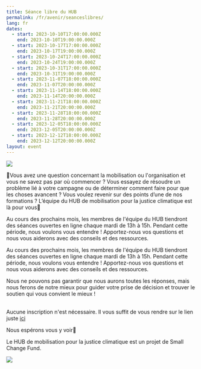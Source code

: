 ```yaml
---
title: Séance libre du HUB
permalink: /fr/avenir/seanceslibres/
lang: fr
dates:
  - start: 2023-10-10T17:00:00.000Z
    end: 2023-10-10T19:00:00.000Z
  - start: 2023-10-17T17:00:00.000Z
    end: 2023-10-17T19:00:00.000Z
  - start: 2023-10-24T17:00:00.000Z
    end: 2023-10-24T19:00:00.000Z
  - start: 2023-10-31T17:00:00.000Z
    end: 2023-10-31T19:00:00.000Z
  - start: 2023-11-07T18:00:00.000Z
    end: 2023-11-07T20:00:00.000Z
  - start: 2023-11-14T18:00:00.000Z
    end: 2023-11-14T20:00:00.000Z
  - start: 2023-11-21T18:00:00.000Z
    end: 2023-11-21T20:00:00.000Z
  - start: 2023-11-28T18:00:00.000Z
    end: 2023-11-28T20:00:00.000Z
  - start: 2023-12-05T18:00:00.000Z
    end: 2023-12-05T20:00:00.000Z
  - start: 2023-12-12T18:00:00.000Z
    end: 2023-12-12T20:00:00.000Z
layout: event
---
```

![](/media/copie_de_le_retour_des_se_ances_libres_du_hub_2_.png)

🧐Vous avez une question concernant la mobilisation ou l'organisation et vous ne savez pas par où commencer ? Vous essayez de résoudre un problème lié à votre campagne ou de déterminer comment faire pour que les choses avancent ? Vous voulez revenir sur des points d’une de nos formations ? L’équipe du HUB de mobilisation pour la justice climatique est là pour vous🥳

Au cours des prochains mois, les membres de l'équipe du HUB tiendront des séances ouvertes en ligne chaque mardi de 13h à 15h. Pendant cette période, nous voulons vous entendre ! Apportez-nous vos questions et nous vous aiderons avec des conseils et des ressources.

Au cours des prochains mois, les membres de l'équipe du HUB tiendront des séances ouvertes en ligne chaque mardi de 13h à 15h. Pendant cette période, nous voulons vous entendre ! Apportez-nous vos questions et nous vous aiderons avec des conseils et des ressources.

Nous ne pouvons pas garantir que nous aurons toutes les réponses, mais nous ferons de notre mieux pour guider votre prise de décision et trouver le soutien qui vous convient le mieux !

\
Aucune inscription n'est nécessaire. Il vous suffit de vous rendre sur le lien juste [ici](https://us02web.zoom.us/j/88023200161)

Nous espérons vous y voir🌿



L﻿e HUB de mobilisation pour la justice climatique est un projet de Small Change Fund.

![](/media/hub_scf.png)